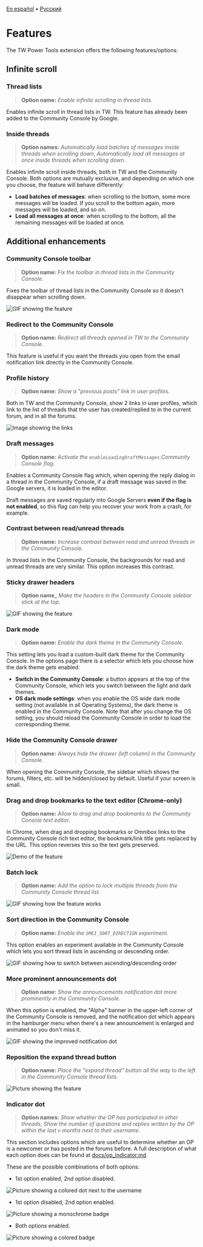 [En español](features.es.md) • [Русский](features.ru.md)

# Features
The TW Power Tools extension offers the following features/options:

## Infinite scroll
### Thread lists
> **Option name:** _Enable infinite scrolling in thread lists_.

Enables infinite scroll in thread lists in TW. This feature has already been
added to the Community Console by Google.

### Inside threads
> **Option names:** _Automatically load batches of messages inside threads when
scrolling down_, _Automatically load all messages at once inside threads when
scrolling down_.

Enables infinite scroll inside threads, both in TW and the Community Console.
Both options are mutually exclusive, and depending on which one you choose, the
feature will behave differently:

- **Load batches of messages**: when scrolling to the bottom, some more messages
will be loaded. If you scroll to the bottom again, more messages will be loaded,
and so on.
- **Load all messages at once**: when scrolling to the bottom, all the remaining
messages will be loaded at once.

## Additional enhancements
### Community Console toolbar
> **Option name:** _Fix the toolbar in thread lists in the Community Console_.

Fixes the toolbar of thread lists in the Community Console so it doesn't
disappear when scrolling down.

![GIF showing the feature](resources/fix_toolbar.gif)

### Redirect to the Community Console
> **Option name:** _Redirect all threads opened in TW to the Community Console_.

This feature is useful if you want the threads you open from the email
notification link directly in the Community Console.

### Profile history
> **Option name:** _Show a "previous posts" link in user profiles_.

Both in TW and the Community Console, show 2 links in user profiles, which link
to the list of threads that the user has created/replied to in the current
forum, and in all the forums.

![Image showing the links](resources/previous_posts.jpg)

### Draft messages
> **Option name:** _Activate the `enableLoadingDraftMessages` Community Console
flag_.

Enables a Community Console flag which, when opening the reply dialog in a
thread in the Community Console, if a draft message was saved in the Google
servers, it is loaded in the editor.

Draft messages are saved regularly into Google Servers **even if the flag is not
enabled**, so this flag can help you recover your work from a crash, for
example.

### Contrast between read/unread threads
> **Option name:** _Increase contrast between read and unread threads in the
Community Console_.

In thread lists in the Community Console, the backgrounds for read and unread
threads are very similar. This option increases this contrast.

### Sticky drawer headers
> **Option name_** _Make the headers in the Community Console sidebar stick at
the top_.

![GIF showing the feature](resources/sticky_headers.gif)

### Dark mode
> **Option name:** _Enable the dark theme in the Community Console_.

This setting lets you load a custom-built dark theme for the Community Console.
In the options page there is a selector which lets you choose how the dark theme
gets enabled:

- **Switch in the Community Console**: a button appears at the top of the
Community Console, which lets you switch between the light and dark themes.
- **OS dark mode settings**: when you enable the OS wide dark mode setting (not
available in all Operating Systems), the dark theme is enabled in the Community
Console. Note that after you change the OS setting, you should reload the
Community Console in order to load the corresponding theme.

### Hide the Community Console drawer
> **Option name:** _Always hide the drawer (left column) in the Community
Console_.

When opening the Community Console, the sidebar which shows the forums, filters,
etc. will be hidden/closed by default. Useful if your screen is small.

### Drag and drop bookmarks to the text editor (Chrome-only)
> **Option name:** _Allow to drag and drop bookmarks to the Community Console
text editor_.

In Chrome, when drag and dropping bookmarks or Omnibox links to the Community
Console rich text editor, the bookmark/link title gets replaced by the URL.
This option reverses this so the text gets preserved.

![Demo of the feature](resources/drag_and_drop_fix.gif)

### Batch lock
> **Option name:** _Add the option to lock multiple threads from the Community
Console thread list_.

![GIF showing how the feature works](resources/batch_lock.gif)

### Sort direction in the Community Console
> **Option name:** _Enable the `SMEI_SORT_DIRECTION` experiment._

This option enables an experiment available in the Community Console which lets
you sort thread lists in ascending or descending order.

![GIF showing how to switch between ascending/descending order](resources/smei_sort_direction.gif)

### More prominent announcements dot
> **Option name:** _Show the announcements notification dot more prominently in
the Community Console_.

When this option is enabled, the "Alpha" banner in the upper-left corner of the
Community Console is removed, and the notification dot which appears in the
hamburger menu when there's a new announcement is enlarged and animated so you
don't miss it.

![GIF showing the improved notification dot](resources/announcement_dot.gif)

### Reposition the expand thread button
> **Option name:** _Place the "expand thread" button all the way to the left in
the Community Console thread lists_.

![Picture showing the feature](resources/reposition_expand_thread.jpg)

### Indicator dot
> **Option names:** _Show whether the OP has participated in other threads_,
_Show the number of questions and replies written by the OP within the last `n`
months next to their username_.

This section includes options which are useful to determine whether an OP is a
newcomer or has posted in the forums before. A full description of what each
option does can be found at [docs/op\_indicator.md](op_indicator.md).

These are the possible combinations of both options:

- 1st option enabled, 2nd option disabled.

![Picture showing a colored dot next to the username](resources/op_indicator_1.gif)

- 1st option disabled, 2nd option enabled.

![Picture showing a monochrome badge](resources/op_indicator_2.gif)

- Both options enabled.

![Picture showing a colored badge](resources/op_indicator_3.gif)
